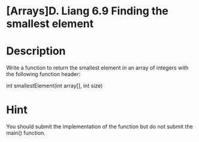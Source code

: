 # [Arrays]D. Liang 6.9 Finding the smallest element

# Description
Write a function to return the smallest element in an array of integers with the following function header:

int smallestElement(int array[], int size)

# Hint
You should submit the implementation of the function but do not submit the main() function. 